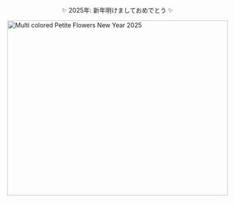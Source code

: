 <!--<p align="center">Hi there </p>-->
<p align="center">✨ 2025年: 新年明けましておめでとう ✨</p>

<!-- <img src="https://i.pinimg.com/originals/7c/94/14/7c941471d957e19a871de0fd5b237436.gif"  alt="Summer River Flowing Ghibli gif" width="100%" height="400px">-->
<!-- <img src="https://i.pinimg.com/originals/6b/9a/eb/6b9aeb45310db4fad6851f4f51417a28.gif"  alt="Butterfly Reserved Image" width="100%" height="400px">-->
<!-- <img src="https://i.pinimg.com/originals/98/c2/66/98c266cd8c8def7670acabbfc5c66cea.gif"  alt="Great Oak Tree" width="100%" height="400px">-->
<!-- <img src="https://i.pinimg.com/originals/fb/28/12/fb28120c184f7d3184c421d64b36271a.gif"  alt="Hand Over River Water" width="100%" height="400px">-->
<!-- <img src="https://i.pinimg.com/originals/11/cf/ee/11cfeef9eaa56c71a6eeb9933f933492.gif"  alt="Wniter Snoopy on the roof gif" width="100%" height="400px">-->
<img src="https://i.pinimg.com/originals/c2/29/0d/c2290de20311e9b3dccd962b0074fdc9.gif"  alt="Multi colored Petite Flowers New Year 2025" width="100%" height="400px">

  <!--
**ITSURENXD/ITSURENXD** is a ✨ _special_ ✨ repository because its `README.md` (this file) appears on your GitHub profile.

Here are some ideas to get you started:

- 🔭 I’m currently working on ...
- 🌱 I’m currently learning ...
- 👯 I’m looking to collaborate on ...
- 🤔 I’m looking for help with ...
- 💬 Ask me about ...
- 📫 How to reach me: ...
- 😄 Pronouns: ...
- ⚡ Fun fact: ...
-->







